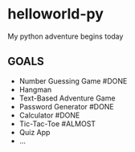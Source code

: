 # helloworld-py
My python adventure begins today

## GOALS

- Number Guessing Game #DONE
- Hangman
- Text-Based Adventure Game
- Password Generator #DONE
- Calculator #DONE
- Tic-Tac-Toe #ALMOST
- Quiz App
- ...
